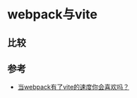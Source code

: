 
# webpack与vite

## 比较




## 参考
- [当webpack有了vite的速度你会喜欢吗？](https://juejin.cn/post/6975380991762235422)